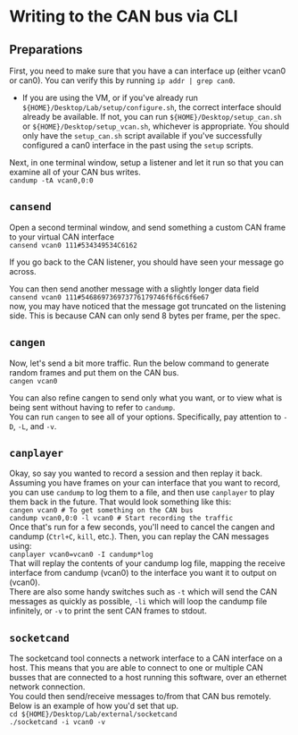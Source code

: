 # Writing to the CAN bus via CLI  
## Preparations  
First, you need to make sure that you have a can interface up (either vcan0 or can0).  You can verify this by running `ip addr | grep can0`.  
* If you are using the VM, or if you've already run `${HOME}/Desktop/Lab/setup/configure.sh`, the correct interface should already be available.  If not, you can run `${HOME}/Desktop/setup_can.sh` or `${HOME}/Desktop/setup_vcan.sh`, whichever is appropriate.  You should only have the `setup_can.sh` script available if you've successfully configured a can0 interface in the past using the `setup` scripts.  

Next, in one terminal window, setup a listener and let it run so that you can examine all of your CAN bus writes.  
`candump -tA vcan0,0:0`  

## `cansend`  
Open a second terminal window, and send something a custom CAN frame to your virtual CAN interface  
`cansend vcan0 111#534349534C6162`  
  
If you go back to the CAN listener, you should have seen your message go across.  
  
You can then send another message with a slightly longer data field  
`cansend vcan0 111#546869736973776179746f6f6c6f6e67`  
now, you may have noticed that the message got truncated on the listening side.  This is because CAN can only send 8 bytes per frame, per the spec.  
  
## `cangen`  
Now, let's send a bit more traffic.  Run the below command to generate random frames and put them on the CAN bus.  
`cangen vcan0`  
  
You can also refine cangen to send only what you want, or to view what is being sent without having to refer to `candump`.  
You can run `cangen` to see all of your options.  Specifically, pay attention to `-D`, `-L`, and `-v`.  
  
## `canplayer`  
Okay, so say you wanted to record a session and then replay it back.  Assuming you have frames on your can interface that you want to record, you can use `candump` to log them to a file, and then use `canplayer` to play them back in the future.  That would look something like this:  
`cangen vcan0 # To get something on the CAN bus`  
`candump vcan0,0:0 -l vcan0 # Start recording the traffic`  
Once that's run for a few seconds, you'll need to cancel the cangen and candump (`Ctrl+C`, `kill`, etc.).  Then, you can replay the CAN messages using:  
`canplayer vcan0=vcan0 -I candump*log`  
That will replay the contents of your candump log file, mapping the receive interface from candump (vcan0) to the interface you want it to output on (vcan0).  
There are also some handy switches such as `-t` which will send the CAN messages as quickly as possible, `-li` which will loop the candump file infinitely, or `-v` to print the sent CAN frames to stdout.  
  
## `socketcand`
The socketcand tool connects a network interface to a CAN interface on a host.  This means that you are able to connect to one or multiple CAN busses that are connected to a host running this software, over an ethernet network connection.  
You could then send/receive messages to/from that CAN bus remotely.  Below is an example of how you'd set that up.  
`cd ${HOME}/Desktop/Lab/external/socketcand`  
`./socketcand -i vcan0 -v`  

